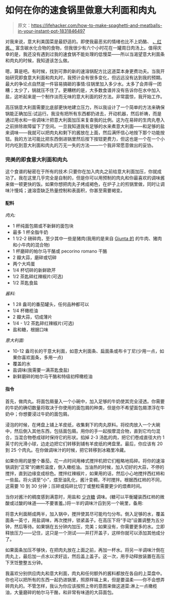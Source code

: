 # 如何在你的速食锅里做意大利面和肉丸

> 原文：<https://lifehacker.com/how-to-make-spaghetti-and-meatballs-in-your-instant-pot-1831846497>

对我来说，意大利美国菜是最舒适的。即使我最恶劣的情绪也比不上奶酪、 [、红酱、](https://lifehacker.com/make-tomato-sauce-in-your-instant-pot-with-just-two-ing-1828971840) 富含碳水化合物的食物，但我很少有六个小时花在一罐周日肉汤上。值得庆幸的是，我还没有遇到过我的速食锅不能处理的低慢菜——所以当渴望意大利面条和肉丸的时候，我知道该怎么做。



嗯，算是吧。有时候，找到可靠的新的速溶锅配方比这道菜本身更费功夫。当我开始研究即食意大利面和肉丸时，我预计会有很多变化，但远远没有达到我的预期。最大的争论点自然是一件容易搞砸的事情:往锅里加入多少水。太多了会弄得一团糟；太少了，锅就压不住了。更糟糕的是，大多数食谱并没有告诉你在水中加入盐，这听起来是一个制作淡而无味的意大利面的好方法。非常震惊，我开始工作。

高压锅意大利面需要比底部更快地建立压力，所以我设计了一个简单的方法来确保锅能正确加压:试运行。我没有把所有东西都扔进去，开动机器，然后祈祷，而是通过用水和一些调味汁把意大利面加压来复查我的比例。这为在易碎的生肉丸卷入之前排除故障留下了空间。一旦我知道我有足够的水来煮意大利面——和足够的盐来调味——我就可以把肉丸和剩下的酱放在上面，然后满怀信心地按下那个功能按钮。我的方法可能比把东西倒进锅里然后按下按钮更费力，但这也是一个在一个小时内吃到意大利面和肉丸的万无一失的方法——一个我非常愿意做出的妥协。

### **完美的即食意大利面和肉丸**

这个食谱的秘密在于所有的技术:只要你在加入肉丸之前给意大利面加压，你就成功了。我在这里几乎完全是自制的，但是你可以用预制的肉丸和你最喜欢的调味酱来做一顿更快的饭。如果你想把肉丸子烤成褐色，在炉子上的煎锅里做，同时让调味汁慢炖；速溶壶缺乏热量控制和表面积，你甚至需要褐变。

#### **配料**

*肉丸:*

*   1 杯纯面包屑或不新鲜的面包块
*   最多 1 杯全脂牛奶
*   1 1/2-2 磅碎肉，至少其中一些是猪肉(我用的是来自 [Giunta 的](https://giuntasprimeshop.com/) 的牛肉、猪肉和小牛肉的混合物)
*   1 杯磨碎的帕尔马干酪或 pecorino romano 干酪
*   2 瓣大蒜，磨碎或切碎
*   两个大鸡蛋
*   1/4 杯切碎的新鲜欧芹
*   1/2 茶匙碎红辣椒片(可选)
*   1/2 茶匙食盐

*酱料:*

*   1 28 盎司的番茄罐头，任何品种都可以
*   1/4 杯橄榄油
*   2 瓣大蒜，切成薄片
*   1/4 - 1/2 茶匙碎红辣椒片(可选)
*   盐和糖，根据口味

*意大利面:*

*   10-12 盎司长的干意大利面，如意大利面条、扁面条或布卡丁尼(少用一点，如果你喜欢面条，多用一点)
*   覆盖的水
*   盐调味(我需要一满茶匙食盐)
*   新鲜磨碎的帕尔马干酪和特级初榨橄榄油

#### **指令**

首先，做肉丸。将面包屑量入一个小碗中，加入足够的牛奶使其完全浸透。你需要的牛奶的确切数量将取决于你使用的面包屑的种类，但是你不希望面包屑漂浮在牛奶中；你想要浸过牛奶的面包屑。

浸泡的时候，在烤盘上铺上羊皮纸，收集剩下的肉丸原料。将绞肉放入一个大碗中，然后倒入其他东西，包括面包屑。用你的手一起按摩混合物，直到它均匀混合，当混合物卷成球时保持它的形状。掐掉 2-3 汤匙的肉，把它们卷成直径大约 1 英寸的光滑小球，边走边把它们转移到铺有羊皮纸的烤盘里。最后，你应该有 20 到 25 个肉丸。在你做调味汁的时候，把它转移到冰箱里冷藏。

如果你用的是整个番茄，花一点时间用棒式搅拌机把它们粗略地捣碎。将你的速溶锅调到“正常”的嫩煎温度，倒入橄榄油。当油热的时候，加入切好的大蒜，不停的搅拌，直到边缘变成棕色。搅拌红辣椒片，如果用的话，然后小心地搅拌西红柿和一些盐。将火调至“小”，煨至油乳化，酱汁变稠，不时搅拌。根据西红柿的不同，这需要 10 到 30 分钟；压碎或捣碎比切丁或整粒需要更少的煨煮时间。

当你对酱汁的稠度感到满意时，用盐和 [少许糖](https://lifehacker.com/use-sugar-to-improve-the-flavor-of-subpar-tomatoes-1826729730) 调味。(糖可以平衡罐装西红柿的微酸或过酸的味道——不要害羞。)将一半的调味汁舀到另一个碗里，备用:

将意大利面掰成两半，加入锅中，搅拌使其尽可能均匀分布。倒入足够的水，覆盖面条一英寸，用盐调味，再次搅拌，锁紧盖子。在高压下将“手动”设置调整为五分钟，然后等待。如果锅在五分钟内加压，完美；如果没有，你需要更多的水。立即释放压力——记住，这只是一个测试——并打开盖子，这样你就可以添加其他成分了。

如果面条加压不够快，在把肉丸放在上面之前，再加一杯水。将另一半调味汁倒在肉丸上，最后加一点水以求好运，然后盖上盖子。这一次，用手动释放装置在高压下烹饪整整五分钟。

我喜欢分别供应肉丸和意大利面，肉丸和任何额外的酱料都放在各自的上菜盘中。你也可以把所有的东西一起扔进锅里，照原样端上来，但是要温柔——你不会想弄碎肉丸的。不管怎样，我认为你应该按照上帝的意图来做这道菜:淋上一点橄榄油，大量磨碎的帕尔马干酪，和非常有味道的大蒜面包。